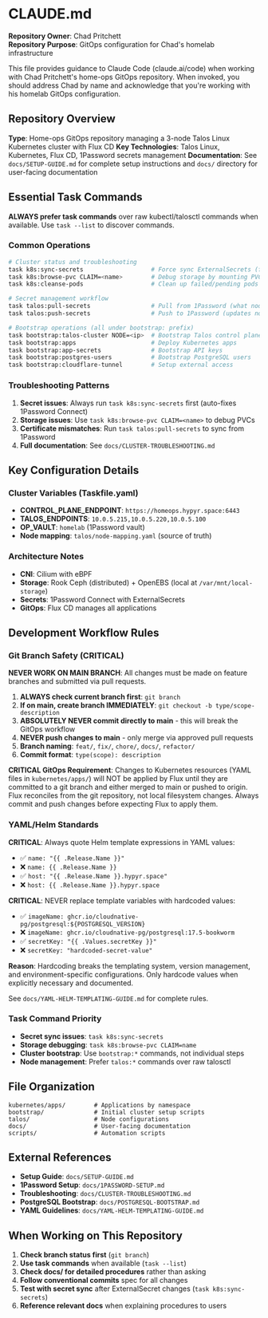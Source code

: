 # CLAUDE.md

**Repository Owner**: Chad Pritchett  
**Repository Purpose**: GitOps configuration for Chad's homelab infrastructure

This file provides guidance to Claude Code (claude.ai/code) when working with Chad Pritchett's home-ops GitOps repository. When invoked, you should address Chad by name and acknowledge that you're working with his homelab GitOps configuration.

## Repository Overview

**Type**: Home-ops GitOps repository managing a 3-node Talos Linux Kubernetes cluster with Flux CD
**Key Technologies**: Talos Linux, Kubernetes, Flux CD, 1Password secrets management
**Documentation**: See `docs/SETUP-GUIDE.md` for complete setup instructions and `docs/` directory for user-facing documentation

## Essential Task Commands

**ALWAYS prefer task commands** over raw kubectl/talosctl commands when available. Use `task --list` to discover commands.

### Common Operations

```bash
# Cluster status and troubleshooting
task k8s:sync-secrets                   # Force sync ExternalSecrets (fixes most issues)
task k8s:browse-pvc CLAIM=<name>        # Debug storage by mounting PVC
task k8s:cleanse-pods                   # Clean up failed/pending pods

# Secret management workflow
task talos:pull-secrets                 # Pull from 1Password (what nodes use)
task talos:push-secrets                 # Push to 1Password (updates nodes)

# Bootstrap operations (all under bootstrap: prefix)
task bootstrap:talos-cluster NODE=<ip>  # Bootstrap Talos control plane
task bootstrap:apps                     # Deploy Kubernetes apps
task bootstrap:app-secrets              # Bootstrap API keys
task bootstrap:postgres-users           # Bootstrap PostgreSQL users
task bootstrap:cloudflare-tunnel        # Setup external access
```

### Troubleshooting Patterns

1. **Secret issues**: Always run `task k8s:sync-secrets` first (auto-fixes 1Password Connect)
2. **Storage issues**: Use `task k8s:browse-pvc CLAIM=<name>` to debug PVCs
3. **Certificate mismatches**: Run `task talos:pull-secrets` to sync from 1Password
4. **Full documentation**: See `docs/CLUSTER-TROUBLESHOOTING.md`

## Key Configuration Details

### Cluster Variables (Taskfile.yaml)

- **CONTROL_PLANE_ENDPOINT**: `https://homeops.hypyr.space:6443`
- **TALOS_ENDPOINTS**: `10.0.5.215,10.0.5.220,10.0.5.100`
- **OP_VAULT**: `homelab` (1Password vault)
- **Node mapping**: `talos/node-mapping.yaml` (source of truth)

### Architecture Notes

- **CNI**: Cilium with eBPF
- **Storage**: Rook Ceph (distributed) + OpenEBS (local at `/var/mnt/local-storage`)
- **Secrets**: 1Password Connect with ExternalSecrets
- **GitOps**: Flux CD manages all applications

## Development Workflow Rules

### Git Branch Safety (CRITICAL)

**NEVER WORK ON MAIN BRANCH**: All changes must be made on feature branches and submitted via pull requests.

1. **ALWAYS check current branch first**: `git branch`
2. **If on main, create branch IMMEDIATELY**: `git checkout -b type/scope-description`
3. **ABSOLUTELY NEVER commit directly to main** - this will break the GitOps workflow
4. **NEVER push changes to main** - only merge via approved pull requests
5. **Branch naming**: `feat/`, `fix/`, `chore/`, `docs/`, `refactor/`
6. **Commit format**: `type(scope): description`

**CRITICAL GitOps Requirement**: Changes to Kubernetes resources (YAML files in `kubernetes/apps/`) will NOT be applied by Flux until they are committed to a git branch and either merged to main or pushed to origin. Flux reconciles from the git repository, not local filesystem changes. Always commit and push changes before expecting Flux to apply them.

### YAML/Helm Standards

**CRITICAL**: Always quote Helm template expressions in YAML values:

- ✅ `name: "{{ .Release.Name }}"`
- ❌ `name: {{ .Release.Name }}`
- ✅ `host: "{{ .Release.Name }}.hypyr.space"`
- ❌ `host: {{ .Release.Name }}.hypyr.space`

**CRITICAL**: NEVER replace template variables with hardcoded values:

- ✅ `imageName: ghcr.io/cloudnative-pg/postgresql:${POSTGRESQL_VERSION}`
- ❌ `imageName: ghcr.io/cloudnative-pg/postgresql:17.5-bookworm`
- ✅ `secretKey: "{{ .Values.secretKey }}"`
- ❌ `secretKey: "hardcoded-secret-value"`

**Reason**: Hardcoding breaks the templating system, version management, and environment-specific configurations. Only hardcode values when explicitly necessary and documented.

See `docs/YAML-HELM-TEMPLATING-GUIDE.md` for complete rules.

### Task Command Priority

- **Secret sync issues**: `task k8s:sync-secrets`
- **Storage debugging**: `task k8s:browse-pvc CLAIM=name`
- **Cluster bootstrap**: Use `bootstrap:*` commands, not individual steps
- **Node management**: Prefer `talos:*` commands over raw talosctl

## File Organization

```
kubernetes/apps/        # Applications by namespace
bootstrap/              # Initial cluster setup scripts
talos/                  # Node configurations
docs/                   # User-facing documentation
scripts/                # Automation scripts
```

## External References

- **Setup Guide**: `docs/SETUP-GUIDE.md`
- **1Password Setup**: `docs/1PASSWORD-SETUP.md`
- **Troubleshooting**: `docs/CLUSTER-TROUBLESHOOTING.md`
- **PostgreSQL Bootstrap**: `docs/POSTGRESQL-BOOTSTRAP.md`
- **YAML Guidelines**: `docs/YAML-HELM-TEMPLATING-GUIDE.md`

## When Working on This Repository

1. **Check branch status first** (`git branch`)
2. **Use task commands** when available (`task --list`)
3. **Check docs/ for detailed procedures** rather than asking
4. **Follow conventional commits** spec for all changes
5. **Test with secret sync** after ExternalSecret changes (`task k8s:sync-secrets`)
6. **Reference relevant docs** when explaining procedures to users
